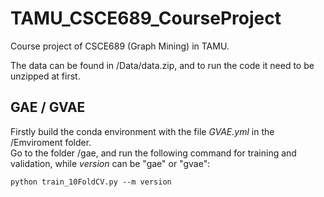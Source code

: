 # TAMU_CSCE689_CourseProject
Course project of CSCE689 (Graph Mining) in TAMU.

The data can be found in /Data/data.zip, and to run the code it need to be unzipped at first.

## GAE / GVAE
Firstly build the conda environment with the file *GVAE.yml* in the /Emviroment folder.\
Go to the folder /gae, and run the following command for training and validation, while *version* can be "gae" or "gvae":

```
python train_10FoldCV.py --m version
```

